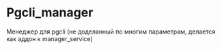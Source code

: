 # Pgcli_manager
Менеджер для pgcli (не доделанный по многим параметрам, делается как аддон к manager_service)
